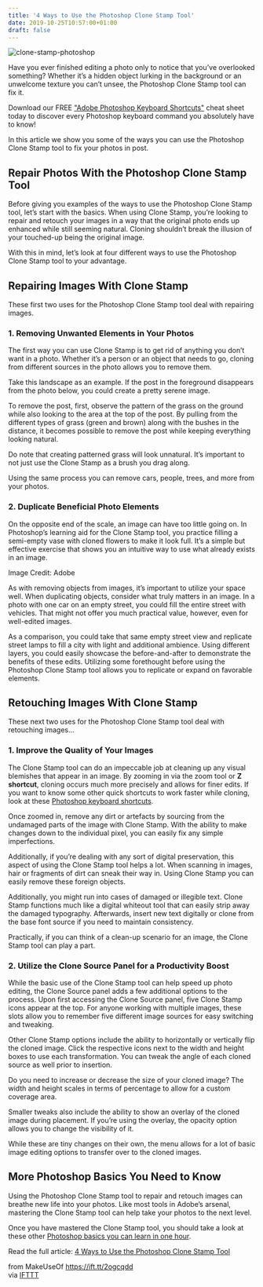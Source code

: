```yaml
---
title: '4 Ways to Use the Photoshop Clone Stamp Tool'
date: 2019-10-25T10:57:00+01:00
draft: false
---
```


![clone-stamp-photoshop](https://static.makeuseof.com/wp-content/uploads/2019/10/clone-stamp-photoshop.jpg)

Have you ever finished editing a photo only to notice that you’ve overlooked something? Whether it’s a hidden object lurking in the background or an unwelcome texture you can’t unsee, the Photoshop Clone Stamp tool can fix it.

Download our FREE ["Adobe Photoshop Keyboard Shortcuts"](http://makeuseof.tradepub.com/c/pubRD.mpl?sr=oc&_t=oc:&pc=w_makc07&ch=PHOTOSHP) cheat sheet today to discover every Photoshop keyboard command you absolutely have to know!

In this article we show you some of the ways you can use the Photoshop Clone Stamp tool to fix your photos in post.

Repair Photos With the Photoshop Clone Stamp Tool
-------------------------------------------------

Before giving you examples of the ways to use the Photoshop Clone Stamp tool, let’s start with the basics. When using Clone Stamp, you’re looking to repair and retouch your images in a way that the original photo ends up enhanced while still seeming natural. Cloning shouldn’t break the illusion of your touched-up being the original image.

With this in mind, let’s look at four different ways to use the Photoshop Clone Stamp tool to your advantage.

Repairing Images With Clone Stamp
---------------------------------

These first two uses for the Photoshop Clone Stamp tool deal with repairing images.

### 1\. Removing Unwanted Elements in Your Photos

The first way you can use Clone Stamp is to get rid of anything you don’t want in a photo. Whether it’s a person or an object that needs to go, cloning from different sources in the photo allows you to remove them.

Take this landscape as an example. If the post in the foreground disappears from the photo below, you could create a pretty serene image.

To remove the post, first, observe the pattern of the grass on the ground while also looking to the area at the top of the post. By pulling from the different types of grass (green and brown) along with the bushes in the distance, it becomes possible to remove the post while keeping everything looking natural.

Do note that creating patterned grass will look unnatural. It’s important to not just use the Clone Stamp as a brush you drag along.

Using the same process you can remove cars, people, trees, and more from your photos.

### 2\. Duplicate Beneficial Photo Elements

On the opposite end of the scale, an image can have too little going on. In Photoshop’s learning aid for the Clone Stamp tool, you practice filling a semi-empty vase with cloned flowers to make it look full. It’s a simple but effective exercise that shows you an intuitive way to use what already exists in an image.

Image Credit: Adobe

As with removing objects from images, it’s important to utilize your space well. When duplicating objects, consider what truly matters in an image. In a photo with one car on an empty street, you could fill the entire street with vehicles. That might not offer you much practical value, however, even for well-edited images.

As a comparison, you could take that same empty street view and replicate street lamps to fill a city with light and additional ambience. Using different layers, you could easily showcase the before-and-after to demonstrate the benefits of these edits. Utilizing some forethought before using the Photoshop Clone Stamp tool allows you to replicate or expand on favorable elements.

Retouching Images With Clone Stamp
----------------------------------

These next two uses for the Photoshop Clone Stamp tool deal with retouching images…

### 1\. Improve the Quality of Your Images

The Clone Stamp tool can do an impeccable job at cleaning up any visual blemishes that appear in an image. By zooming in via the zoom tool or **Z shortcut**, cloning occurs much more precisely and allows for finer edits. If you want to know some other quick shortcuts to work faster while cloning, look at these [Photoshop keyboard shortcuts](//www.makeuseof.com/tag/adobe-photoshop-keyboard-shortcuts/).

Once zoomed in, remove any dirt or artefacts by sourcing from the undamaged parts of the image with Clone Stamp. With the ability to make changes down to the individual pixel, you can easily fix any simple imperfections.

Additionally, if you’re dealing with any sort of digital preservation, this aspect of using the Clone Stamp tool helps a lot. When scanning in images, hair or fragments of dirt can sneak their way in. Using Clone Stamp you can easily remove these foreign objects.

Additionally, you might run into cases of damaged or illegible text. Clone Stamp functions much like a digital whiteout tool that can easily strip away the damaged typography. Afterwards, insert new text digitally or clone from the base font source if you need to maintain consistency.

Practically, if you can think of a clean-up scenario for an image, the Clone Stamp tool can play a part.

### 2\. Utilize the Clone Source Panel for a Productivity Boost

While the basic use of the Clone Stamp tool can help speed up photo editing, the Clone Source panel adds a few additional options to the process. Upon first accessing the Clone Source panel, five Clone Stamp icons appear at the top. For anyone working with multiple images, these slots allow you to remember five different image sources for easy switching and tweaking.

Other Clone Stamp options include the ability to horizontally or vertically flip the cloned image. Click the respective icons next to the width and height boxes to use each transformation. You can tweak the angle of each cloned source as well prior to insertion.

Do you need to increase or decrease the size of your cloned image? The width and height scales in terms of percentage to allow for a custom coverage area.

Smaller tweaks also include the ability to show an overlay of the cloned image during placement. If you’re using the overlay, the opacity option allows you to change the visibility of it.

While these are tiny changes on their own, the menu allows for a lot of basic image editing options to transfer over to the cloned images.

More Photoshop Basics You Need to Know
--------------------------------------

Using the Photoshop Clone Stamp tool to repair and retouch images can breathe new life into your photos. Like most tools in Adobe’s arsenal, mastering the Clone Stamp tool can help take your photos to the next level.

Once you have mastered the Clone Stamp tool, you should take a look at these other [Photoshop basics you can learn in one hour](//www.makeuseof.com/tag/learn-photo-editing-photoshop-get-basics-1-hour/).

Read the full article: [4 Ways to Use the Photoshop Clone Stamp Tool](https://www.makeuseof.com/tag/how-to-use-photoshop-clone-stamp/)

  
  
from MakeUseOf https://ift.tt/2ogcqdd  
via [IFTTT](https://ifttt.com/?ref=da&site=blogger)
